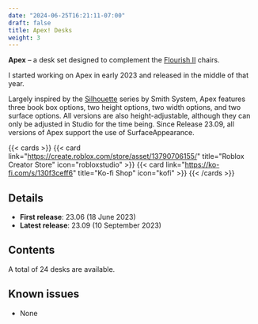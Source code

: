 ```yaml
---
date: "2024-06-25T16:21:11-07:00"
draft: false
title: Apex! Desks
weight: 3
---
```


**Apex** – a desk set designed to complement the [Flourish II](../flourish_2) chairs.

I started working on Apex in early 2023 and released in the middle of that year.

Largely inspired by the [Silhouette](https://smithsystem.com/lines/silhouette/) series by Smith System, Apex features three book box options, two height options, two width options, and two surface options. All versions are also height-adjustable, although they can only be adjusted in Studio for the time being. Since Release 23.09, all versions of Apex support the use of SurfaceAppearance.

{{< cards >}}
    {{< card link="https://create.roblox.com/store/asset/13790706155/" title="Roblox Creator Store" icon="robloxstudio" >}}
    {{< card link="https://ko-fi.com/s/130f3ceff6" title="Ko-fi Shop" icon="kofi" >}}
{{< /cards >}}

## Details

* **First release**: 23.06 (18 June 2023)
* **Latest release**: 23.09 (10 September 2023)

## Contents

A total of 24 desks are available.

## Known issues

* None